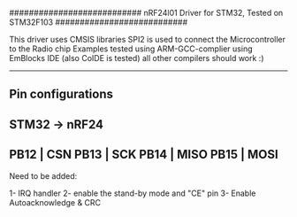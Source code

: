 ########################### nRF24l01 Driver for STM32, Tested on STM32F103 ###########################

This driver uses CMSIS libraries
SPI2  is used to connect the Microcontroller to the Radio chip
Examples tested using ARM-GCC-complier using EmBlocks IDE (also CoIDE is tested)
all other compilers should work :) 


-------------------
Pin configurations
-------------------
STM32 -> nRF24
-------------------
PB12 | CSN
PB13 | SCK
PB14 | MISO
PB15 | MOSI
-------------------


Need to be added:

1- IRQ handler
2- enable the stand-by mode and "CE" pin
3- Enable Autoacknowledge & CRC
